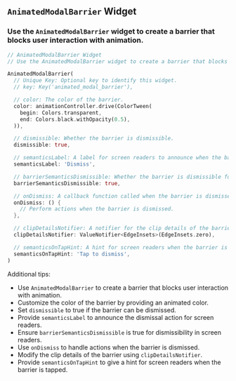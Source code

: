 ## `AnimatedModalBarrier` Widget
### Use the `AnimatedModalBarrier` widget to create a barrier that blocks user interaction with animation.

```dart
// AnimatedModalBarrier Widget
// Use the AnimatedModalBarrier widget to create a barrier that blocks user interaction with animation.

AnimatedModalBarrier(
  // Unique Key: Optional key to identify this widget.
  // key: Key('animated_modal_barrier'),

  // color: The color of the barrier.
  color: animationController.drive(ColorTween(
    begin: Colors.transparent,
    end: Colors.black.withOpacity(0.5),
  )),

  // dismissible: Whether the barrier is dismissible.
  dismissible: true,

  // semanticsLabel: A label for screen readers to announce when the barrier is dismissed.
  semanticsLabel: 'Dismiss',

  // barrierSemanticsDismissible: Whether the barrier is dismissible for screen readers.
  barrierSemanticsDismissible: true,

  // onDismiss: A callback function called when the barrier is dismissed.
  onDismiss: () {
    // Perform actions when the barrier is dismissed.
  },

  // clipDetailsNotifier: A notifier for the clip details of the barrier.
  clipDetailsNotifier: ValueNotifier<EdgeInsets>(EdgeInsets.zero),

  // semanticsOnTapHint: A hint for screen readers when the barrier is tapped.
  semanticsOnTapHint: 'Tap to dismiss',
)
```

Additional tips:
- Use `AnimatedModalBarrier` to create a barrier that blocks user interaction with animation.
- Customize the color of the barrier by providing an animated color.
- Set `dismissible` to true if the barrier can be dismissed.
- Provide `semanticsLabel` to announce the dismissal action for screen readers.
- Ensure `barrierSemanticsDismissible` is true for dismissibility in screen readers.
- Use `onDismiss` to handle actions when the barrier is dismissed.
- Modify the clip details of the barrier using `clipDetailsNotifier`.
- Provide `semanticsOnTapHint` to give a hint for screen readers when the barrier is tapped.
